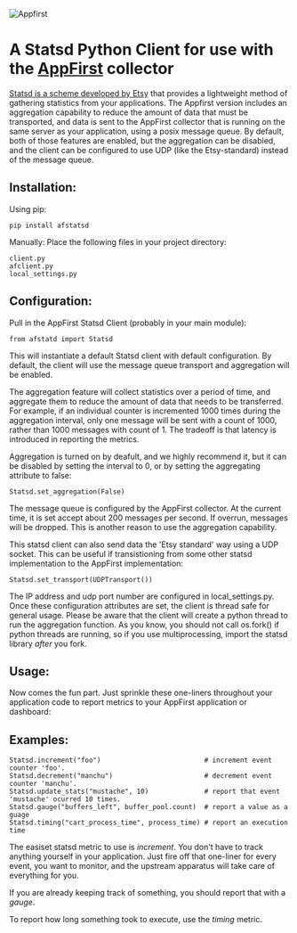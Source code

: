 ![Appfirst](http://www.appfirst.com/img/appfirst-logo.png)

A Statsd Python Client for use with the [AppFirst](http://www.appfirst.com) collector
====================================
[Statsd is a scheme developed by Etsy](https://github.com/etsy/statsd) that provides 
a lightweight method of gathering statistics from your applications.  The Appfirst 
version includes an aggregation capability to reduce the amount of data that must be transported, 
and data is sent to the AppFirst collector that is running on the same server
as your application, using a posix message queue.  By default, both of those features are enabled, 
but the aggregation can be disabled, and the client can be configured to use UDP (like the Etsy-standard) 
instead of the message queue.

Installation:
------------
Using pip:

    pip install afstatsd

Manually: Place the following files in your project directory:

    client.py
    afclient.py
    local_settings.py    
    
Configuration:
-------------

Pull in the AppFirst Statsd Client (probably in your main module):

    from afstatd import Statsd

This will instantiate a default Statsd client with default configuration.  By default, 
the client will use the message queue transport and aggregation will be enabled.
	
The aggregation feature will collect statistics over a period of time, and aggregate 
them to reduce the amount of data that needs to be transferred.  For example, if an
individual counter is incremented 1000 times during the aggregation interval, only one 
message will be sent with a count of 1000, rather than 1000 messages with count of 1.
The tradeoff is that latency is introduced in reporting the metrics.

Aggregation is turned on by deafult, and we highly recommend it, but it can be disabled 
by setting the interval to 0, or by setting the aggregating attribute to false:

	Statsd.set_aggregation(False)
	
The message queue is configured by the AppFirst collector.  At the current 
time, it is set accept about 200 messages per second.  If overrun, 
messages will be dropped.  This is another reason to use the aggregation 
capability.  

This statsd client can also send data the 'Etsy standard' way using a UDP socket.  This 
can be useful if transistioning from some other statsd implementation to the AppFirst 
implementation:

    Statsd.set_transport(UDPTransport())

The IP address and udp port number are configured in local_settings.py.  Once these 
configuration attributes are set, the client is thread safe for general usage.  Please be aware that the client will create a python thread to run the aggregation function.  As you know, you should not call os.fork() if python threads are running, so if you use multiprocessing, import the statsd library *after* you fork.  

Usage:
-----
Now comes the fun part.  Just sprinkle these one-liners throughout your 
application code to report metrics to your AppFirst application or dashboard:

Examples:
--------- 
	Statsd.increment("foo")  				         # increment event counter 'foo'.
	Statsd.decrement("manchu")				         # decrement event counter 'manchu'.
	Statsd.update_stats("mustache", 10) 		     # report that event 'mustache' ocurred 10 times.
	Statsd.gauge("buffers_left", buffer_pool.count)  # report a value as a guage
    Statsd.timing("cart_process_time", process_time) # report an execution time 

The easiset statsd metric to use is *increment*.  You don't have to track anything yourself in your application.  Just fire off that one-liner 
for every event, you want to monitor, and the upstream apparatus will take care of everything for you.
    
If you are already keeping track of something, you should report that with a *gauge*. 
    
To report how long something took to execute, use the *timing* metric.

